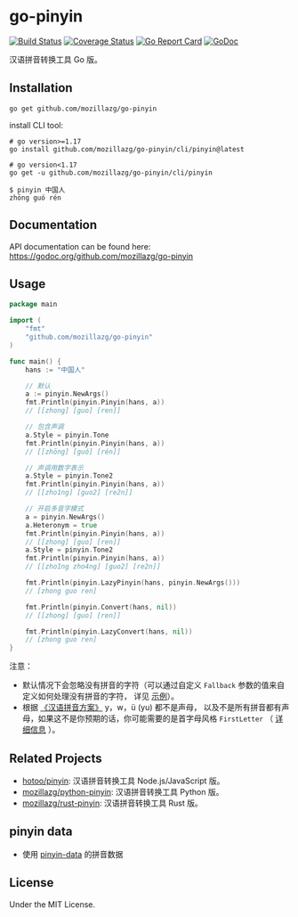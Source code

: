 go-pinyin
=========

[![Build Status](https://github.com/mozillazg/go-pinyin/actions/workflows/ci.yml/badge.svg?branch=master)](https://github.com/mozillazg/go-pinyin/actions/workflows/ci.yml)
[![Coverage Status](https://coveralls.io/repos/mozillazg/go-pinyin/badge.svg?branch=master)](https://coveralls.io/r/mozillazg/go-pinyin?branch=master)
[![Go Report Card](https://goreportcard.com/badge/github.com/mozillazg/go-pinyin)](https://goreportcard.com/report/github.com/mozillazg/go-pinyin)
[![GoDoc](https://godoc.org/github.com/mozillazg/go-pinyin?status.svg)](https://godoc.org/github.com/mozillazg/go-pinyin)

汉语拼音转换工具 Go 版。


Installation
------------

```
go get github.com/mozillazg/go-pinyin
```

install CLI tool:

```
# go version>=1.17
go install github.com/mozillazg/go-pinyin/cli/pinyin@latest

# go version<1.17
go get -u github.com/mozillazg/go-pinyin/cli/pinyin

$ pinyin 中国人
zhōng guó rén
```


Documentation
--------------

API documentation can be found here:
https://godoc.org/github.com/mozillazg/go-pinyin


Usage
------

```go
package main

import (
	"fmt"
	"github.com/mozillazg/go-pinyin"
)

func main() {
	hans := "中国人"

	// 默认
	a := pinyin.NewArgs()
	fmt.Println(pinyin.Pinyin(hans, a))
	// [[zhong] [guo] [ren]]

	// 包含声调
	a.Style = pinyin.Tone
	fmt.Println(pinyin.Pinyin(hans, a))
	// [[zhōng] [guó] [rén]]

	// 声调用数字表示
	a.Style = pinyin.Tone2
	fmt.Println(pinyin.Pinyin(hans, a))
	// [[zho1ng] [guo2] [re2n]]

	// 开启多音字模式
	a = pinyin.NewArgs()
	a.Heteronym = true
	fmt.Println(pinyin.Pinyin(hans, a))
	// [[zhong] [guo] [ren]]
	a.Style = pinyin.Tone2
	fmt.Println(pinyin.Pinyin(hans, a))
	// [[zho1ng zho4ng] [guo2] [re2n]]

	fmt.Println(pinyin.LazyPinyin(hans, pinyin.NewArgs()))
	// [zhong guo ren]

	fmt.Println(pinyin.Convert(hans, nil))
	// [[zhong] [guo] [ren]]

	fmt.Println(pinyin.LazyConvert(hans, nil))
	// [zhong guo ren]
}
```

注意：

* 默认情况下会忽略没有拼音的字符（可以通过自定义 `Fallback` 参数的值来自定义如何处理没有拼音的字符，
  详见 [示例](https://godoc.org/github.com/mozillazg/go-pinyin#example-Pinyin--FallbackCustom1)）。
* 根据 [《汉语拼音方案》](http://www.moe.gov.cn/s78/A19/yxs_left/moe_810/s230/195802/t19580201_186000.html) y，w，ü (yu) 都不是声母，
  以及不是所有拼音都有声母，如果这不是你预期的话，你可能需要的是首字母风格 `FirstLetter`
  （ [详细信息](https://github.com/mozillazg/python-pinyin#%E4%B8%BA%E4%BB%80%E4%B9%88%E6%B2%A1%E6%9C%89-y-w-yu-%E5%87%A0%E4%B8%AA%E5%A3%B0%E6%AF%8D) ）。


Related Projects
-----------------

* [hotoo/pinyin](https://github.com/hotoo/pinyin): 汉语拼音转换工具 Node.js/JavaScript 版。
* [mozillazg/python-pinyin](https://github.com/mozillazg/python-pinyin): 汉语拼音转换工具 Python 版。
* [mozillazg/rust-pinyin](https://github.com/mozillazg/rust-pinyin): 汉语拼音转换工具 Rust 版。


pinyin data
-----------------

* 使用 [pinyin-data](https://github.com/mozillazg/pinyin-data) 的拼音数据


License
---------

Under the MIT License.
